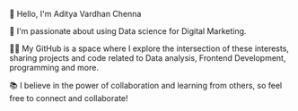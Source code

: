 👋 Hello, I'm Aditya Vardhan Chenna

🌟 I'm passionate about using Data science for Digital Marketing.

👨‍💻 My GitHub is a space where I explore the intersection of these interests, sharing projects and code related to Data analysis, Frontend Development, programming and more.

📚 I believe in the power of collaboration and learning from others, so feel free to connect and collaborate!

<!---
Vardhan3121/Vardhan3121 is a ✨ special ✨ repository because its `README.md` (this file) appears on your GitHub profile.
You can click the Preview link to take a look at your changes.
--->
